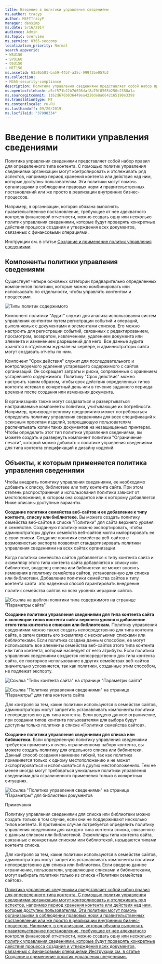 ```yaml
---
title: Введение в политики управления сведениями
ms.author: tracyp
author: MSFTTracyP
manager: dansimp
ms.date: 5/16/2014
audience: Admin
ms.topic: overview
ms.service: O365-seccomp
localization_priority: Normal
search.appverid:
- WSU150
- SPO160
- OSU150
- MET150
ms.assetid: 63a0b501-ba59-44b7-a35c-999f3be057b2
ms.collection:
- M365-security-compliance
description: Политика управления сведениями представляет собой набор правил для определенного типа контента. С помощью политик управления сведениями организации могут контролировать и отслеживать ряд аспектов, например период хранения контента или действия над ним, которые доступны пользователям. Эти политики могут помочь организациям в соблюдении правовых норм и правительственных постановлений или же просто в реализации внутренних бизнес-процессов.
ms.openlocfilehash: a5cf571b22b7d698daf8a70f8565b250e2388a1a
ms.sourcegitcommit: 1162d676b036449ea4220de8a6642165190e3398
ms.translationtype: MT
ms.contentlocale: ru-RU
ms.lasthandoff: 09/20/2019
ms.locfileid: "37090334"
---
```

# <a name="introduction-to-information-management-policies"></a>Введение в политики управления сведениями

Политика управления сведениями представляет собой набор правил для определенного типа контента. С помощью политик управления сведениями организации могут контролировать и отслеживать ряд аспектов, например период хранения контента или действия над ним, которые доступны пользователям. Эти политики могут помочь организациям в соблюдении правовых норм и правительственных постановлений или же просто в реализации внутренних бизнес-процессов. 
  
Например, в организации, которая обязана выполнять правительственное постановление, требующее от нее адекватного контроля финансовой отчетности, можно создать одну или несколько политик управления сведениями, которые будут проверять конкретные действия процесса создания и утверждения всех документов, связанных с финансовыми операциями.
  
Инструкции см. в статье [Создание и применение политик управления сведениями](create-info-mgmt-policies.md).
  
## <a name="features-of-information-management-policies"></a>Компоненты политики управления сведениями
<a name="__top"> </a>

Существует четыре основных категории предварительно определенных компонентов политики, которые можно комбинировать или использовать по отдельности, чтобы управлять контентом и процессами. 
  
![Типы политик содержимого](media/19fcb8a3-974b-40d3-a13f-b76088d122f8.png)
  
Компонент политики "Аудит" служит для анализа использования систем управления контентом путем регистрации событий и операций, выполняемых с документами и элементами списков. Его можно настроить для регистрации событий, связанных с редактированием, просмотром, возвратом, извлечением, удалением документа или элемента и изменением разрешений для него. Все данные аудита хранятся в отдельном журнале на сервере, и администраторы сайта могут создавать отчеты по ним. 
  
Компонент "Срок действия" служит для последовательного и контролируемого удаления устаревшего содержимого с сайтов организаций. Он сокращает затраты и риски, сопряженные с хранением устаревшего содержимого. Политику "Срок действия" можно настроить таким образом, чтобы срок действия определенных типов контента истекал в конкретный день или в течение заданного периода времени после создания или изменения документа.
  
В организациях также могут создаваться и развертываться настраиваемые компоненты политики, учитывающие их потребности. Например, производственному предприятию может потребоваться определить политику управления сведениями для всех спецификаций к эскизным проектам изделий, запрещающую пользователям распечатывать копии таких документов на незащищенных принтерах. Чтобы определить этот тип политики управления сведениями, вы можете создать и развернуть компонент политики "Ограничение печати", который можно добавить к политике управления сведениями для типа контента спецификаций к дизайну изделий.
  
## <a name="locations-to-use-an-information-management-policy"></a>Объекты, к которым применяется политика управления сведениями
<a name="__toc340213528"> </a>

Чтобы внедрить политику управления сведениями, ее необходимо добавить к списку, библиотеке или типу контента сайта. При этом степень распространения и использования политики зависит от местоположения, в котором она создается или к которому добавляется. Ниже описаны доступные варианты.
  
 **Создание политики семейства веб-сайтов и ее добавление к типу контента, списку или библиотеке.** Вы можете создать политику семейства веб-сайтов в списке "Политики" для сайта верхнего уровня в семействе. Созданную политику можно экспортировать, чтобы администраторы других семейств веб-сайтов могли импортировать ее в свои списки. Создание политики семейства веб-сайтов с возможностью экспорта позволяет стандартизировать политики управления сведениями на всех сайтах организации. 
  
Когда политика семейства сайтов добавляется к типу контента сайта и экземпляр этого типа контента сайта добавляется к списку или библиотеке, владелец списка или библиотеки не может вносить изменения в политику семейства сайтов, установленную для списка или библиотеки. Добавление политики семейства сайтов к типу контента сайта  это надежный способ гарантировать внедрение политик семейства сайтов на всех уровнях иерархии сайтов.
  
![Ссылка на шаблон политики типа содержимого на странице "Параметры сайта"](media/26d3466a-23ec-443f-88f0-2aaff38e992b.png)
  
 **Создание политики управления сведениями для типа контента сайта в коллекции типов контента сайта верхнего уровня и добавление этого типа контента к спискам или библиотекам.** Политику управления сведениями можно также создать непосредственно для типа контента сайта, а затем связать его экземпляр с несколькими списками или библиотеками. Если политика создана данным способом, ее могут использовать все элементы семейства веб-сайтов этого типа контента или типа контента, который наследует от него атрибуты. Если политика управления сведениями создается непосредственно для типа контента сайта, ее повторное использование в других семействах веб-сайтов значительно усложняется, так как политики, созданные этим способом, не подлежат экспорту. 
  
![Ссылка "Типы контента сайта" на странице "Параметры сайта"](media/6f6fa51f-15d7-4782-b06f-a7b36e874cd3.png)
  
![Ссылка "Политика управления сведениями" на странице "Параметры" для типа контента сайта](media/15d83a34-6c8f-4b6e-b6ee-e9b0a70cbb4b.png)
  
Для контроля за тем, какие политики используются в семействе сайтов, администраторы могут запретить устанавливать компоненты политики непосредственно для типа контента. Если введено данное ограничение, при создании типов контента пользователям для выбора будут доступны только политики в списке «Политики семейства сайтов».
  
 **Создание политики управления сведениями для списка или библиотеки.** Если определенную политику управления сведениями требуется применить к очень ограниченному набору контента, вы можете создать политику для отдельного списка или библиотеки. Данный способ создания наименее гибкий, так как политика применяется только к одному местоположению и не может экспортироваться и использоваться в других местоположениях. Тем не менее иногда могут требоваться уникальные политики управления сведениями для ограниченного применения только в конкретных ситуациях. 
  
![Ссылка "Политика управления сведениями" на странице "Параметры" для библиотеки документов](media/9fa6d366-6aab-49e1-a05c-898ac6f536e6.png)
  
Примечания 
  
Политику управления сведениями для списка или библиотеки можно создать только в том случае, если они не поддерживают несколько типов контента. В противном случае потребуется определить политику управления сведениями для каждого типа контента списка, связанного с данным списком или библиотекой. Экземпляры типа контента сайта, связанные с конкретным списком или библиотекой, называются типами контента списка.
  
Для контроля за тем, какие политики используются в семействе сайтов, администраторы могут запретить устанавливать компоненты политики непосредственно для списка или библиотеки. Если введено данное ограничение, пользователи, управляющие списками и библиотеками, могут выбирать политики только из списка «Политики семейства сайтов».
  
[Политика управления сведениями представляет собой набор правил для определенного типа контента. С помощью политик управления сведениями организации могут контролировать и отслеживать ряд аспектов, например период хранения контента или действия над ним, которые доступны пользователям. Эти политики могут помочь организациям в соблюдении правовых норм и правительственных постановлений или же просто в реализации внутренних бизнес-процессов. Например, в организации, которая обязана выполнять правительственное постановление, требующее от нее адекватного контроля финансовой отчетности, можно создать одну или несколько политик управления сведениями, которые будут проверять конкретные действия процесса создания и утверждения всех документов, связанных с финансовыми операциями.Инструкции см. в статье Создание и применение политик управления сведениями.](intro-to-info-mgmt-policies.md#__top)
  

